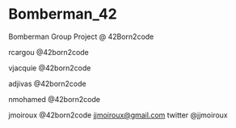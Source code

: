 # Bomberman_42
Bomberman Group Project @ 42Born2code


rcargou @42born2code

vjacquie @42born2code

adjivas @42born2code

nmohamed @42born2code

jmoiroux @42born2code
    jjmoiroux@gmail.com
    twitter @jjmoiroux
